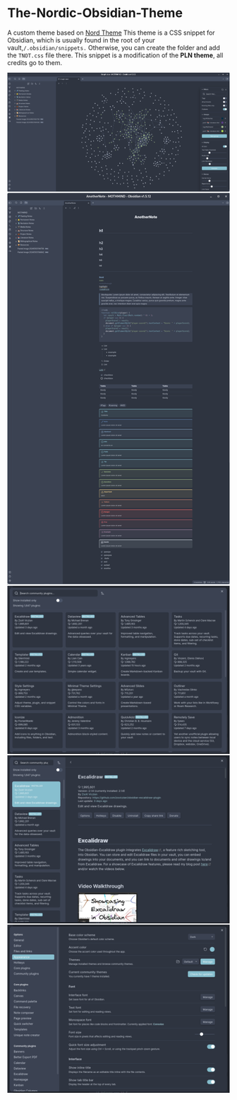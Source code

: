 # The-Nordic-Obsidian-Theme
A custom theme based on [Nord Theme](https://www.nordtheme.com/)
This theme is a CSS snippet for Obsidian, which is usually found in the root of your vault,`/.obsidian/snippets.` Otherwise, you can create the folder and add the `TNOT.css` file there. This snippet is a modification of the **PLN theme**, all credits go to them.

![Screenshot1](./img/1.png)
![Screenshot2](./img/2.png)
![Screenshot3](./img/3.png)
![Screenshot4](./img/4.png)
![Screenshot5](./img/5.png)
